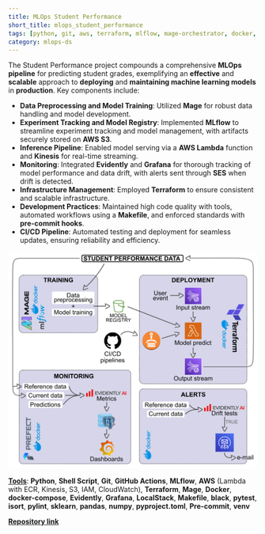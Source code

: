 ```yaml
---
title: MLOps Student Performance
short_title: mlops_student_performance
tags: [python, git, aws, terraform, mlflow, mage-orchestrator, docker, docker-compose, grafana, sklearn, ci-cd, venv]
category: mlops-ds
---
```



The Student Performance project compounds a comprehensive **MLOps pipeline** for predicting student grades, exemplifying an **effective** and **scalable** approach to **deploying** and **maintaining machine learning models** in **production**. Key components include:

- **Data Preprocessing and Model Training**: Utilized **Mage** for robust data handling and model development.
- **Experiment Tracking and Model Registry**: Implemented **MLflow** to streamline experiment tracking and model management, with artifacts securely stored on **AWS S3**.
- **Inference Pipeline**: Enabled model serving via a **AWS Lambda** function and **Kinesis** for real-time streaming.
- **Monitoring**: Integrated **Evidently** and **Grafana** for thorough tracking of model performance and data drift, with alerts sent through **SES** when drift is detected.
- **Infrastructure Management**: Employed **Terraform** to ensure consistent and scalable infrastructure.
- **Development Practices**: Maintained high code quality with tools, automated workflows using a **Makefile**, and enforced standards with **pre-commit hooks**.
- **CI/CD Pipeline**: Automated testing and deployment for seamless updates, ensuring reliability and efficiency.


<img src="assets/images/student_performance_fig.png?raw=true"/>


<u><b>Tools</b></u>: **Python**, **Shell Script**, **Git**, **GitHub Actions**, **MLflow**, **AWS** (Lambda with ECR, Kinesis, S3, IAM, CloudWatch), **Terraform**, **Mage**, **Docker**, **docker-compose**, **Evidently**, **Grafana**, **LocalStack**, **Makefile**, **black**, **pytest**, **isort**, **pylint**, **sklearn**, **pandas**, **numpy**, **pyproject.toml**, **Pre-commit**, **venv**

<Strong>[Repository link](https://github.com/AlmudenaZhou/mlops-student-performance)</strong>
